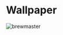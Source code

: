 # Wallpaper
![brewmaster](https://github.com/zortar777/Wallpaper/assets/88020029/47ff1f98-7750-4b59-9aaa-5fc32e64b0f8)
